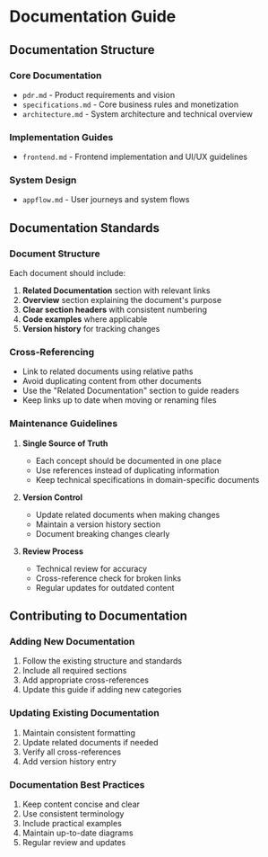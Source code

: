 # Documentation Guide

## Documentation Structure

### Core Documentation
- `pdr.md` - Product requirements and vision
- `specifications.md` - Core business rules and monetization
- `architecture.md` - System architecture and technical overview

### Implementation Guides
- `frontend.md` - Frontend implementation and UI/UX guidelines

### System Design
- `appflow.md` - User journeys and system flows

## Documentation Standards

### Document Structure
Each document should include:
1. **Related Documentation** section with relevant links
2. **Overview** section explaining the document's purpose
3. **Clear section headers** with consistent numbering
4. **Code examples** where applicable
5. **Version history** for tracking changes

### Cross-Referencing
- Link to related documents using relative paths
- Avoid duplicating content from other documents
- Use the "Related Documentation" section to guide readers
- Keep links up to date when moving or renaming files

### Maintenance Guidelines
1. **Single Source of Truth**
   - Each concept should be documented in one place
   - Use references instead of duplicating information
   - Keep technical specifications in domain-specific documents

2. **Version Control**
   - Update related documents when making changes
   - Maintain a version history section
   - Document breaking changes clearly

3. **Review Process**
   - Technical review for accuracy
   - Cross-reference check for broken links
   - Regular updates for outdated content

## Contributing to Documentation

### Adding New Documentation
1. Follow the existing structure and standards
2. Include all required sections
3. Add appropriate cross-references
4. Update this guide if adding new categories

### Updating Existing Documentation
1. Maintain consistent formatting
2. Update related documents if needed
3. Verify all cross-references
4. Add version history entry

### Documentation Best Practices
1. Keep content concise and clear
2. Use consistent terminology
3. Include practical examples
4. Maintain up-to-date diagrams
5. Regular review and updates 